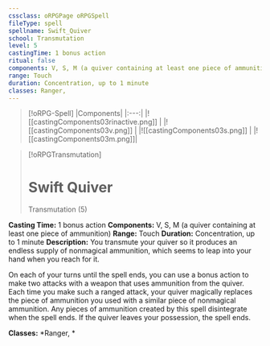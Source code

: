 ```yaml
---
cssclass: oRPGPage oRPGSpell
fileType: spell
spellname: Swift_Quiver
school: Transmutation
level: 5
castingTime: 1 bonus action
ritual: false
components: V, S, M (a quiver containing at least one piece of ammunition)
range: Touch
duration: Concentration, up to 1 minute
classes: Ranger,
---
```

> [!oRPG-Spell]
> |Components|
> |:---:|
> |![[castingComponents03rinactive.png]] |
> |![[castingComponents03v.png]] |
> |![[castingComponents03s.png]] |
> |![[castingComponents03m.png]]|

> [!oRPGTransmutation]
>#  Swift Quiver
> Transmutation  (5)

**Casting Time:** 1 bonus action
**Components:** V, S, M (a quiver containing at least one piece of ammunition)
**Range:** Touch
**Duration:**  Concentration, up to 1 minute
**Description:**
You transmute your quiver so it produces an endless supply of nonmagical ammunition, which seems to leap into your hand when you reach for it.



 On each of your turns until the spell ends, you can use a bonus action to make two attacks with a weapon that uses ammunition from the quiver. Each time you make such a ranged attack, your quiver magically replaces the piece of ammunition you used with a similar piece of nonmagical ammunition. Any pieces of ammunition created by this spell disintegrate when the spell ends. If the quiver leaves your possession, the spell ends.



**Classes:**  *Ranger, *



